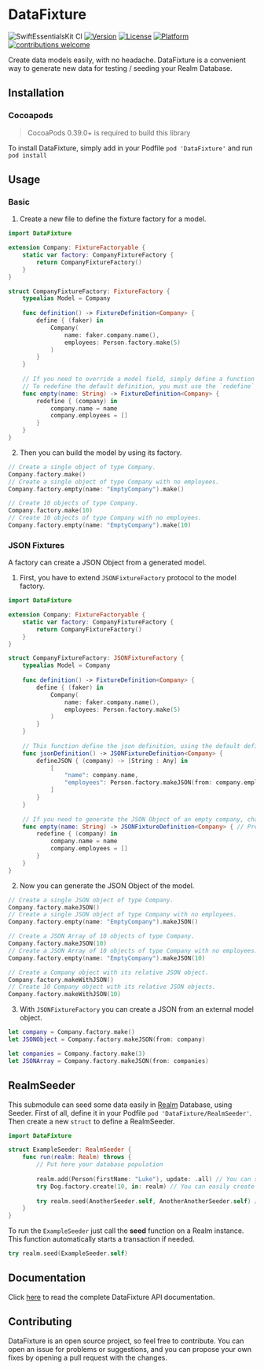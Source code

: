 # DataFixture

![SwiftEssentialsKit CI](https://github.com/andreadelfante/DataFixture/workflows/DataFixture%20CI/badge.svg)
[![Version](https://img.shields.io/cocoapods/v/DataFixture.svg?style=flat)](https://cocoapods.org/pods/DataFixture)
[![License](https://img.shields.io/cocoapods/l/DataFixture.svg?style=flat)](https://cocoapods.org/pods/DataFixture)
[![Platform](https://img.shields.io/cocoapods/p/DataFixture.svg?style=flat)](https://cocoapods.org/pods/DataFixture)
[![contributions welcome](https://img.shields.io/badge/contributions-welcome-brightgreen.svg?style=flat)](https://github.com/dwyl/esta/issues)

Create data models easily, with no headache. DataFixture is a convenient way to generate new data for testing / seeding your Realm Database.

## Installation
### Cocoapods
> CocoaPods 0.39.0+ is required to build this library

To install DataFixture, simply add in your Podfile `pod 'DataFixture'` and run `pod install`

## Usage
### Basic
1. Create a new file to define the fixture factory for a model.
```swift
import DataFixture

extension Company: FixtureFactoryable {
    static var factory: CompanyFixtureFactory {
        return CompanyFixtureFactory()
    }
}

struct CompanyFixtureFactory: FixtureFactory {
    typealias Model = Company
    
    func definition() -> FixtureDefinition<Company> {
        define { (faker) in
            Company(
                name: faker.company.name(),
                employees: Person.factory.make(5)
            )
        }
    }
    
    // If you need to override a model field, simply define a function that returns a `FixtureDefinition`.
    // To redefine the default definition, you must use the `redefine` function.
    func empty(name: String) -> FixtureDefinition<Company> {
        redefine { (company) in
            company.name = name
            company.employees = []
        }
    }
}
```

2. Then you can build the model by using its factory.
```swift
// Create a single object of type Company.
Company.factory.make()
// Create a single object of type Company with no employees.
Company.factory.empty(name: "EmptyCompany").make()

// Create 10 objects of type Company.
Company.factory.make(10)
// Create 10 objects of type Company with no employees.
Company.factory.empty(name: "EmptyCompany").make(10)
```

### JSON Fixtures
A factory can create a JSON Object from a generated model.
1. First, you have to extend `JSONFixtureFactory` protocol to the model factory.
```swift
import DataFixture

extension Company: FixtureFactoryable {
    static var factory: CompanyFixtureFactory {
        return CompanyFixtureFactory()
    }
}

struct CompanyFixtureFactory: JSONFixtureFactory {
    typealias Model = Company
    
    func definition() -> FixtureDefinition<Company> {
        define { (faker) in
            Company(
                name: faker.company.name(),
                employees: Person.factory.make(5)
            )
        }
    }
    
    // This function define the json definition, using the default definition (function `definition()`).
    func jsonDefinition() -> JSONFixtureDefinition<Company> {
        defineJSON { (company) -> [String : Any] in
            [
                "name": company.name,
                "employees": Person.factory.makeJSON(from: company.employees)
            ]
        }
    }
    
    // If you need to generate the JSON Object of an empty company, change the return type to `JSONFixtureDefinition`
    func empty(name: String) -> JSONFixtureDefinition<Company> { // Previously `FixtureDefinition`
        redefine { (company) in
            company.name = name
            company.employees = []
        }
    }
}
```

2. Now you can generate the JSON Object of the model.
```swift
// Create a single JSON object of type Company.
Company.factory.makeJSON()
// Create a single JSON object of type Company with no employees.
Company.factory.empty(name: "EmptyCompany").makeJSON()

// Create a JSON Array of 10 objects of type Company.
Company.factory.makeJSON(10)
// Create a JSON Array of 10 objects of type Company with no employees.
Company.factory.empty(name: "EmptyCompany").makeJSON(10)

// Create a Company object with its relative JSON object.
Company.factory.makeWithJSON()
// Create 10 Company object with its relative JSON objects.
Company.factory.makeWithJSON(10)
```

3. With `JSONFixtureFactory` you can create a JSON from an external model object.
```swift
let company = Company.factory.make()
let JSONObject = Company.factory.makeJSON(from: company)

let companies = Company.factory.make(3)
let JSONArray = Company.factory.makeJSON(from: companies)
```

## RealmSeeder
This submodule can seed some data easily in [Realm](https://github.com/realm/realm-cocoa) Database, using Seeder.
First of all, define it in your Podfile `pod 'DataFixture/RealmSeeder'`. Then create a new `struct` to define a RealmSeeder.
```swift
import DataFixture

struct ExampleSeeder: RealmSeeder {
    func run(realm: Realm) throws {
        // Put here your database population
        
        realm.add(Person(firstName: "Luke"), update: .all) // You can simply create an object and then add in Realm instance.
        try Dog.factory.create(10, in: realm) // You can easily create 10 fake dogs and then add in Realm instance.
        
        try realm.seed(AnotherSeeder.self, AnotherAnotherSeeder.self) // To call another seed, please use this function to automatic handling transactions.
    }
}
```

To run the `ExampleSeeder` just call the **seed** function on a Realm instance. This function automatically starts a transaction if needed.
```swift
try realm.seed(ExampleSeeder.self)
```

## Documentation
Click [here](https://andreadelfante.github.io/DataFixture/index.html) to read the complete DataFixture API documentation.

## Contributing
DataFixture is an open source project, so feel free to contribute.
You can open an issue for problems or suggestions, and you can propose your own fixes by opening a pull request with the changes.
